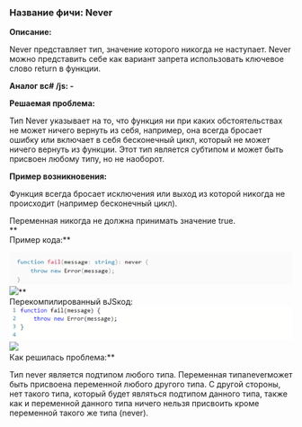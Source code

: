 ### **Название фичи: Never**

**Описание:**

Never представляет тип, значение которого никогда не наступает. Never можно представить себе как вариант запрета использовать ключевое слово return в функции.  
  
**Аналог вc\# /js: -**

**Решаемая проблема:**

Тип Never указывает на то, что функция ни при каких обстоятельствах не может ничего вернуть из себя, например, она всегда бросает ошибку или включает в себя бесконечный цикл, который не может ничего вернуть из функции. Этот тип является субтипом и может быть присвоен любому типу, но не наоборот.

**Пример возникновения:**

Функция всегда бросает исключения или выход из которой никогда не происходит \(например бесконечный цикл\).

Переменная никогда не должна принимать значение true.  
**  
Пример кода:**

![](/assets/1import.png)![](file:///C:\Users\MPCHEL~1\AppData\Local\Temp\msohtmlclip1\01\clip_image002.jpg)**  
Перекомпилированный вJSкод:**![](/assets/import5.png)![](file:///C:\Users\MPCHEL~1\AppData\Local\Temp\msohtmlclip1\01\clip_image003.png)**  
Как решилась проблема:**

Тип never является подтипом любого типа. Переменная типаneverможет быть присвоена переменной любого другого типа. С другой стороны, нет такого типа, который будет являться подтипом данного типа, также как и переменной данного типа ничего нельзя присвоить кроме переменной такого же типа \(never\).

